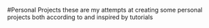 #Personal Projects
these are my attempts at creating some personal projects both according to and inspired by tutorials
